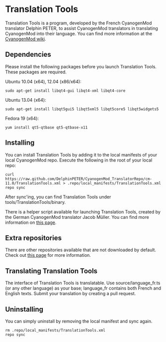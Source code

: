 Translation Tools
=================

Translation Tools is a program, developed by the French CyanogenMod translator Delphin PETER, to assist CyanogenMod translators in translating CyanogenMod into their language. You can find more information at the [CyanogenMod wiki](http://wiki.cyanogenmod.org/w/Doc:_Translation_Tool).

Dependencies
------------

Please install the following packages before you launch Translation Tools. These packages are required.

Ubuntu 10.04 (x64), 12.04 (x86/x64):

    sudo apt-get install libqt4-gui libqt4-xml libqt4-core

Ubuntu 13.04 (x64):

    sudo apt-get install libqt5gui5 libqt5xml5 libqt5core5 libqt5widgets5

Fedora 19 (x64):

    yum install qt5-qtbase qt5-qtbase-x11

Installing
----------

You can install Translation Tools by adding it to the local manifests of your local CyanogenMod repo. Execute the following in the root of your local repo:

    curl https://raw.github.com/DelphinPETER/CyanogenMod_TranslatorRepo/cm-11.0/TranslationTools.xml > .repo/local_manifests/TranslationTools.xml
    repo sync

After sync'ing, you can find Translation Tools under tools/TranslationTools/binary.

There is a helper script available for launching Translation Tools, created by the German CyanogenMod translator Jacob Müller. You can find more information on [this page](https://github.com/jackmu95/tt).

Extra repositories
------------------

There are other repositories available that are not downloaded by default. Check out [this page](https://github.com/DelphinPETER/CyanogenMod_TranslatorRepo) for more information.

Translating Translation Tools
-----------------------------

The interface of Translation Tools is translatable. Use source/language_fr.ts (or any other language) as your base; language_fr contains both French and English texts. Submit your translation by creating a pull request.

Uninstalling
------------

You can simply uninstall by removing the local manifest and sync again.

    rm .repo/local_manifests/TranslationTools.xml
    repo sync
